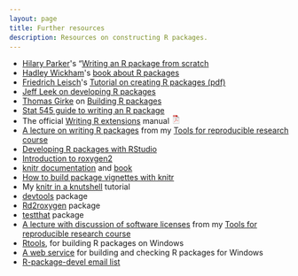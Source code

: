 ```yaml
---
layout: page
title: Further resources
description: Resources on constructing R packages.
---
```


- [Hilary Parker](http://hillaryparker.com)'s
  &ldquo;[Writing an R package from scratch](http://hilaryparker.com/2014/04/29/writing-an-r-package-from-scratch/)
- [Hadley Wickham](http://had.co.nz/)'s [book about R packages](http://r-pkgs.had.co.nz/)
- [Friedrich Leisch](http://www.statistik.lmu.de/~leisch/)'s [Tutorial on creating R packages (pdf)](http://cran.r-project.org/doc/contrib/Leisch-CreatingPackages.pdf)
- [Jeff Leek on developing R packages](https://github.com/jtleek/rpackages)
- [Thomas Girke](http://girke.bioinformatics.ucr.edu/) on [Building R packages](http://manuals.bioinformatics.ucr.edu/home/programming-in-r#TOC-Building-R-Packages)
- [Stat 545 guide to writing an R package](http://stat545-ubc.github.io/packages00_index.html)
- The official
  [Writing R extensions](http://cran.r-project.org/doc/manuals/r-release/R-exts.html)
  manual [![pdf icon](icons/pdf-icon.png)](http://cran.r-project.org/doc/manuals/r-release/R-exts.pdf)
- [A lecture on writing R packages](http://kbroman.org/Tools4RR/assets/lectures/08_rpack_withnotes.pdf)
  from my [Tools for reproducible research course](http://kbroman.org/Tools4RR/)
- [Developing R packages with RStudio](https://support.rstudio.com/hc/en-us/articles/200486488-Developing-Packages-with-RStudio)
- [Introduction to roxygen2](http://cran.r-project.org/web/packages/roxygen2/vignettes/roxygen2.html)
- [knitr documentation](http://yihui.name/knitr/) and
  [book](https://www.amazon.com/gp/product/1482203537?ie=UTF8&tag=7210-20)
- [How to build package vignettes with knitr](http://yihui.name/knitr/demo/vignette/)
- My [knitr in a knutshell](http://kbroman.org/knitr_knutshell) tutorial
- [devtools](https://github.com/hadley/devtools) package
- [Rd2roxygen](https://github.com/yihui/Rd2roxygen) package
- [testthat](https://github.com/hadley/testthat) package
- [A lecture with discussion of software licenses](http://kbroman.org/Tools4RR/assets/lectures/15_licenses_withnotes.pdf)
  from my [Tools for reproducible research course](http://kbroman.org/Tools4RR/)
- [Rtools](http://cran.us.r-project.org/bin/windows/Rtools/), for
  building R packages on Windows
- [A web service](http://win-builder.r-project.org/) for building and
  checking R packages for Windows
- [R-package-devel email list](https://stat.ethz.ch/mailman/listinfo/r-package-devel)
